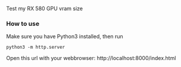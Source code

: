 Test my RX 580 GPU vram size

### How to use
Make sure you have Python3 installed, then run

```
python3 -m http.server
```

Open this url with your webbrowser: http://localhost:8000/index.html
